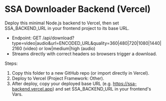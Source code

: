 # SSA Downloader Backend (Vercel)

Deploy this minimal Node.js backend to Vercel, then set SSA_BACKEND_URL in your frontend project to its base URL.

- Endpoint: GET /api/download?type=video|audio&url=ENCODED_URL&quality=360|480|720|1080|1440|2160 (video) or low|medium|high (audio)
- Streams directly with correct headers so browsers trigger a download.

Steps:
1) Copy this folder to a new GitHub repo (or import directly in Vercel).
2) Deploy to Vercel (Project Framework: Other).
3) After deploy, copy your deployed base URL (e.g. https://ssa-backend.vercel.app) and set SSA_BACKEND_URL in your frontend's Vars.

